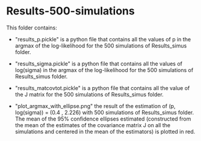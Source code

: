 # Results-500-simulations 

This folder contains:


- "results_p.pickle" is a python file that contains all the values of p in the argmax of the log-likelihood for the 500 simulations of Results_simus folder.

- "results_sigma.pickle" is a python file that contains all the values of log(sigma) in the argmax of the log-likelihood for the 500 simulations of Results_simus folder.

- "results_matcovtot.pickle" is a python file that contains all the value of the J matrix for the 500 simulations of Results_simus folder.


- "plot_argmax_with_ellipse.png" the result of the estimation of (p, log(sigma)) = (0.4 , 2.226) with 500 simulations of Results_simus folder. The mean of the 95% confidence ellipses estimated (constructed from the mean of the estimates of the covariance matrix J on all the simulations and centered in the mean of the estimators) is plotted in red.